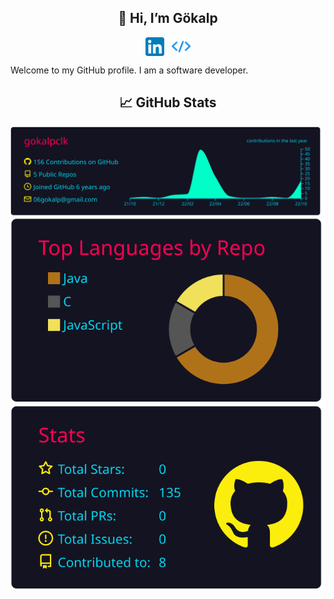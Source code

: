 <h2 align="center">👋 Hi, I’m Gökalp</h2>

<p align="center">
  <a href="https://www.linkedin.com/in/gokalpcelik/" target="_blank"><img align="center" src="/linkedin.png" alt="Linkedin" width="30px" /></a>
  &nbsp;&nbsp;<a href="https://gokalpcelik.com/" target="_blank"><img align="center" src="/favicon.png" alt="Website" width="30px" /></a>
</p>

Welcome to my GitHub profile. I am a software developer. 


<h2 align="center">📈 GitHub Stats</h2>


<p align="center">
  <img width="688px" src="https://raw.githubusercontent.com/gokalpclk/gokalpclk/master/profile-summary-card-output/2077/0-profile-details.svg">
  <img src="https://raw.githubusercontent.com/gokalpclk/gokalpclk/master/profile-summary-card-output/2077/1-repos-per-language.svg">
  <img src="https://raw.githubusercontent.com/gokalpclk/gokalpclk/master/profile-summary-card-output/2077/3-stats.svg">
</p>
